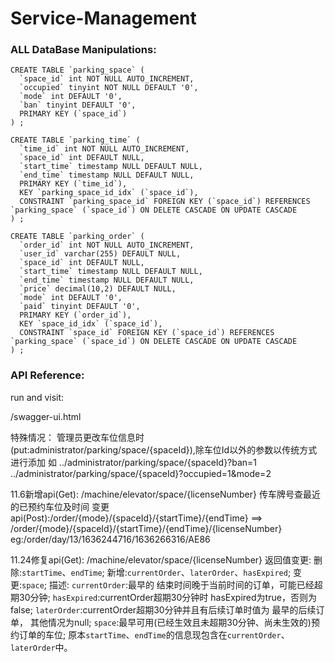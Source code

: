 # Service-Management


### ALL DataBase Manipulations:

```mysql
CREATE TABLE `parking_space` (
  `space_id` int NOT NULL AUTO_INCREMENT,
  `occupied` tinyint NOT NULL DEFAULT '0',
  `mode` int DEFAULT '0',
  `ban` tinyint DEFAULT '0',
  PRIMARY KEY (`space_id`)
) ;
```

```mysql
CREATE TABLE `parking_time` (
  `time_id` int NOT NULL AUTO_INCREMENT,
  `space_id` int DEFAULT NULL,
  `start_time` timestamp NULL DEFAULT NULL,
  `end_time` timestamp NULL DEFAULT NULL,
  PRIMARY KEY (`time_id`),
  KEY `parking_space_id_idx` (`space_id`),
  CONSTRAINT `parking_space_id` FOREIGN KEY (`space_id`) REFERENCES `parking_space` (`space_id`) ON DELETE CASCADE ON UPDATE CASCADE
) ;
```

```mysql
CREATE TABLE `parking_order` (
  `order_id` int NOT NULL AUTO_INCREMENT,
  `user_id` varchar(255) DEFAULT NULL,
  `space_id` int DEFAULT NULL,
  `start_time` timestamp NULL DEFAULT NULL,
  `end_time` timestamp NULL DEFAULT NULL,
  `price` decimal(10,2) DEFAULT NULL,
  `mode` int DEFAULT '0',
  `paid` tinyint DEFAULT '0',
  PRIMARY KEY (`order_id`),
  KEY `space_id_idx` (`space_id`),
  CONSTRAINT `space_id` FOREIGN KEY (`space_id`) REFERENCES `parking_space` (`space_id`) ON DELETE CASCADE ON UPDATE CASCADE
) ;
```





### API Reference:

run and visit:

/swagger-ui.html

特殊情况：
管理员更改车位信息时(put:administrator/parking/space/{spaceId}),除车位Id以外的参数以传统方式进行添加
如 ../administrator/parking/space/{spaceId}?ban=1
   ../administrator/parking/space/{spaceId}?occupied=1&mode=2
   
11.6新增api(Get): /machine/elevator/space/{licenseNumber} 传车牌号查最近的已预约车位及时间
    变更api(Post):/order/{mode}/{spaceId}/{startTime}/{endTime}  ==> /order/{mode}/{spaceId}/{startTime}/{endTime}/{licenseNumber}
                eg:/order/day/13/1636244716/1636266316/AE86

11.24修复api(Get): /machine/elevator/space/{licenseNumber}
    返回值变更:
        删除:`startTime`、`endTime`;
        新增:`currentOrder`、`laterOrder`、`hasExpired`;
        变更:`space`;
    描述:
        `currentOrder`:最早的 结束时间晚于当前时间的订单，可能已经超期30分钟;
        `hasExpired`:currentOrder超期30分钟时 hasExpired为true，否则为false;
        `laterOrder`:currentOrder超期30分钟并且有后续订单时值为 最早的后续订单， 其他情况为null;
        `space`:最早可用(已经生效且未超期30分钟、尚未生效的)预约订单的车位;
        原本`startTime`、`endTime`的信息现包含在`currentOrder`、`laterOrder`中。